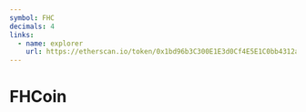 ```yaml
---
symbol: FHC
decimals: 4
links:
  - name: explorer
    url: https://etherscan.io/token/0x1bd96b3C300E1E3d0Cf4E5E1C0bb4312a53F8419
---
```


# FHCoin
